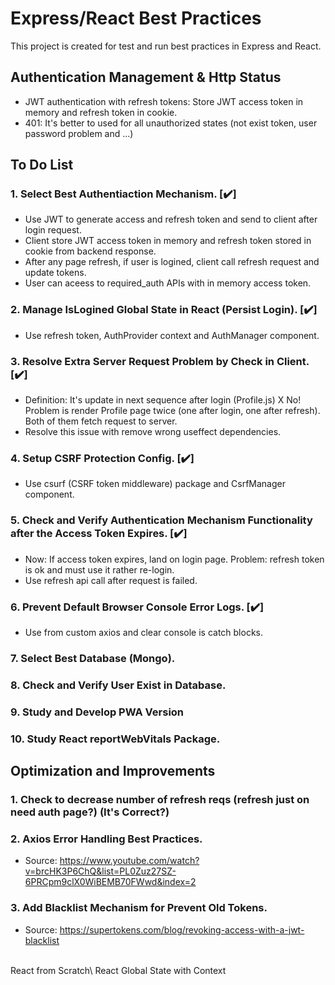 # Express/React Best Practices
This project is created for test and run best practices in Express and React.


## Authentication Management & Http Status
* JWT authentication with refresh tokens: Store JWT access token in memory and refresh token in cookie.
* 401: It's better to used for all unauthorized states (not exist token, user password problem and ...)


## To Do List
### 1. Select Best Authentiaction Mechanism. [:heavy_check_mark:]
* Use JWT to generate access and refresh token and send to client after login request.
* Client store JWT access token in memory and refresh token stored in cookie from backend response.
* After any page refresh, if user is logined, client call refresh request and update tokens.
* User can aceess to required_auth APIs with in memory access token.

### 2. Manage IsLogined Global State in React (Persist Login). [:heavy_check_mark:]
* Use refresh token, AuthProvider context and AuthManager component.

### 3. Resolve Extra Server Request Problem by Check in Client. [:heavy_check_mark:]
* Definition: It's update in next sequence after login (Profile.js) X No!\
Problem is render Profile page twice (one after login, one after refresh). Both of them fetch request to server.
* Resolve this issue with remove wrong useffect dependencies.

### 4. Setup CSRF Protection Config. [:heavy_check_mark:]
* Use csurf (CSRF token middleware) package and CsrfManager component.

### 5. Check and Verify Authentication Mechanism Functionality after the Access Token Expires. [:heavy_check_mark:]
* Now: If access token expires, land on login page. Problem: refresh token is ok and must use it rather re-login.
* Use refresh api call after request is failed.

### 6. Prevent Default Browser Console Error Logs. [:heavy_check_mark:]
* Use from custom axios and clear console is catch blocks.

### 7. Select Best Database (Mongo).

### 8. Check and Verify User Exist in Database.

### 9. Study and Develop PWA Version

### 10. Study React reportWebVitals Package.


## Optimization and Improvements
### 1. Check to decrease number of refresh reqs (refresh just on need auth page?) (It's Correct?)

### 2. Axios Error Handling Best Practices.
* Source: https://www.youtube.com/watch?v=brcHK3P6ChQ&list=PL0Zuz27SZ-6PRCpm9clX0WiBEMB70FWwd&index=2

### 3. Add Blacklist Mechanism for Prevent Old Tokens.
* Source: https://supertokens.com/blog/revoking-access-with-a-jwt-blacklist

<br/>
React from Scratch\
React Global State with Context

